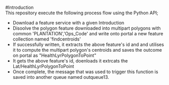 #Introduction   
This repository execute the following process flow using the Python API;
   - Download a feature service with a given Introduction
   - Disoolve the polygon feature downloaded into multipart polygons with common 'PLANTATION','Ops_Code' and write onto portal a new feature collection named 'findcentroids'
   - If successfully written, it extracts the above feature's id and and utilises it to compute the multipart polygon's centroids and saves the outcome on portal as "HealthLyrPolygonToPoint"
   - It gets the above feature's id, doenloads it extrcats the Lat/HealthLyrPolygonToPoint
   - Once complete, the message that was used to trigger this function is saved into another queue named outqueue13.







